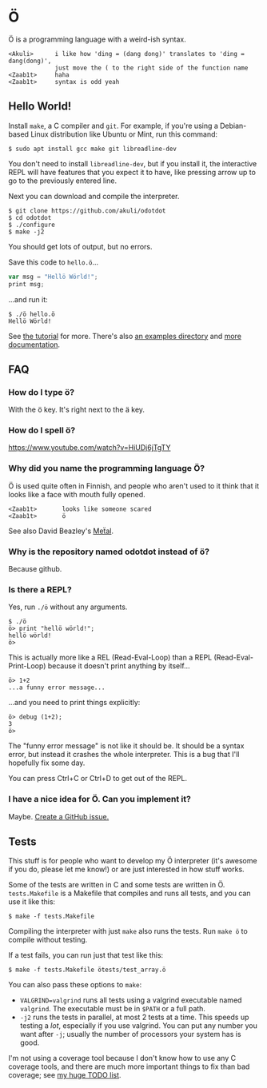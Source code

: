 # Ö

Ö is a programming language with a weird-ish syntax.

    <Akuli>      i like how 'ding = (dang dong)' translates to 'ding = dang(dong)',
                 just move the ( to the right side of the function name
    <Zaab1t>     haha
    <Zaab1t>     syntax is odd yeah

## Hello World!

Install `make`, a C compiler and `git`. For example, if you're using a
Debian-based Linux distribution like Ubuntu or Mint, run this command:

    $ sudo apt install gcc make git libreadline-dev

You don't need to install `libreadline-dev`, but if you install it, the
interactive REPL will have features that you expect it to have, like pressing
arrow up to go to the previously entered line.

Next you can download and compile the interpreter.

    $ git clone https://github.com/akuli/odotdot
    $ cd odotdot
    $ ./configure
    $ make -j2

You should get lots of output, but no errors.

Save this code to `hello.ö`...

```js
var msg = "Hellö Wörld!";
print msg;
```

...and run it:

    $ ./ö hello.ö
    Hellö Wörld!

See [the tutorial](docs/tutorial.md) for more. There's also
[an examples directory](examples/) and [more documentation](docs/).

## FAQ

### How do I type ö?
With the ö key. It's right next to the ä key.

### How do I spell ö?
https://www.youtube.com/watch?v=HiUDj6jTgTY

### Why did you name the programming language Ö?
Ö is used quite often in Finnish, and people who aren't used to it think that
it looks like a face with mouth fully opened.

    <Zaab1t>       looks like someone scared
    <Zaab1t>       ö

See also David Beazley's [Meẗal](https://github.com/dabeaz/me-al).

### Why is the repository named odotdot instead of ö?
Because github.

### Is there a REPL?
Yes, run `./ö` without any arguments.

    $ ./ö
    ö> print "hellö wörld!";
    hellö wörld!
    ö>

This is actually more like a REL (Read-Eval-Loop) than a REPL
(Read-Eval-Print-Loop) because it doesn't print anything by itself...

    ö> 1+2
    ...a funny error message...

...and you need to print things explicitly:

    ö> debug (1+2);
    3
    ö>

The "funny error message" is not like it should be. It should be a syntax
error, but instead it crashes the whole interpreter. This is a bug that I'll
hopefully fix some day.

You can press Ctrl+C or Ctrl+D to get out of the REPL.

### I have a nice idea for Ö. Can you implement it?
Maybe. [Create a GitHub issue.](https://github.com/Akuli/odotdot/issues/new)


## Tests

This stuff is for people who want to develop my Ö interpreter (it's awesome if
you do, please let me know!) or are just interested in how stuff works.

Some of the tests are written in C and some tests are written in Ö.
`tests.Makefile` is a Makefile that compiles and runs all tests, and you can
use it like this:

    $ make -f tests.Makefile

Compiling the interpreter with just `make` also runs the tests. Run `make ö` to
compile without testing.

If a test fails, you can run just that test like this:

    $ make -f tests.Makefile ötests/test_array.ö

You can also pass these options to `make`:
- `VALGRIND=valgrind` runs all tests using a valgrind executable named
  `valgrind`. The executable must be in `$PATH` or a full path.
- `-j2` runs the tests in parallel, at most 2 tests at a time. This speeds up
  testing a *lot*, especially if you use valgrind. You can put any number you
  want after `-j`; usually the number of processors your system has is good.

I'm not using a coverage tool because I don't know how to use any C coverage
tools, and there are much more important things to fix than bad coverage; see
[my huge TODO list](TODO.md).
